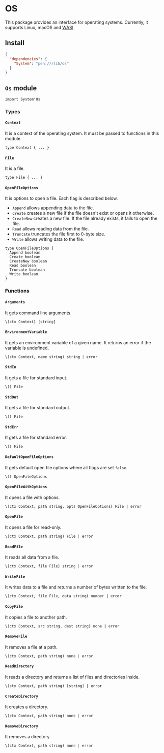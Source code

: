 # OS

This package provides an interface for operating systems. Currently, it supports Linux, macOS and [WASI](https://wasi.dev).

## Install

```json
{
  "dependencies": {
    "System": "pen:///lib/os"
  }
}
```

## `Os` module

```pen
import System'Os
```

### Types

#### `Context`

It is a context of the operating system. It must be passed to functions in this module.

```pen
type Context { ... }
```

#### `File`

It is a file.

```pen
type File { ... }
```

#### `OpenFileOptions`

It is options to open a file. Each flag is described below.

- `Append` allows appending data to the file.
- `Create` creates a new file if the file doesn't exist or opens it otherwise.
- `CreateNew` creates a new file. If the file already exists, it fails to open the file.
- `Read` allows reading data from the file.
- `Truncate` truncates the file first to 0-byte size.
- `Write` allows writing data to the file.

```pen
type OpenFileOptions {
  Append boolean
  Create boolean
  CreateNew boolean
  Read boolean
  Truncate boolean
  Write boolean
}
```

### Functions

#### `Arguments`

It gets command line arguments.

```pen
\(ctx Context) [string]
```

#### `EnvironmentVariable`

It gets an environment variable of a given name. It returns an error if the variable is undefined.

```pen
\(ctx Context, name string) string | error
```

#### `StdIn`

It gets a file for standard input.

```pen
\() File
```

#### `StdOut`

It gets a file for standard output.

```pen
\() File
```

#### `StdErr`

It gets a file for standard error.

```pen
\() File
```

#### `DefaultOpenFileOptions`

It gets default open file options where all flags are set `false`.

```pen
\() OpenFileOptions
```

#### `OpenFileWithOptions`

It opens a file with options.

```pen
\(ctx Context, path string, opts OpenFileOptions) File | error
```

#### `OpenFile`

It opens a file for read-only.

```pen
\(ctx Context, path string) File | error
```

#### `ReadFile`

It reads all data from a file.

```pen
\(ctx Context, file File) string | error
```

#### `WriteFile`

It writes data to a file and returns a number of bytes written to the file.

```pen
\(ctx Context, file File, data string) number | error
```

#### `CopyFile`

It copies a file to another path.

```pen
\(ctx Context, src string, dest string) none | error
```

#### `RemoveFile`

It removes a file at a path.

```pen
\(ctx Context, path string) none | error
```

#### `ReadDirectory`

It reads a directory and returns a list of files and directories inside.

```pen
\(ctx Context, path string) [string] | error
```

#### `CreateDirectory`

It creates a directory.

```pen
\(ctx Context, path string) none | error
```

#### `RemoveDirectory`

It removes a directory.

```pen
\(ctx Context, path string) none | error
```
